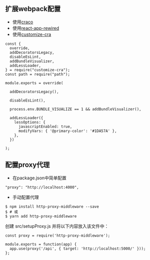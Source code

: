 ## 扩展webpack配置
- 使用[craco](https://github.com/gsoft-inc/craco/blob/master/packages/craco/README.md)
- 使用[react-app-rewired](https://github.com/timarney/react-app-rewired/blob/master/README_zh.md)
- 使用[customize-cra](https://github.com/arackaf/customize-cra)

```
const {
  override,
  addDecoratorsLegacy,
  disableEsLint,
  addBundleVisualizer,
  addLessLoader,
} = require("customize-cra");
const path = require("path");

module.exports = override(
  
  addDecoratorsLegacy(),

  disableEsLint(),

  process.env.BUNDLE_VISUALIZE == 1 && addBundleVisualizer(),

  addLessLoader({
    lessOptions: {
      javascriptEnabled: true,
      modifyVars: { '@primary-color': '#1DA57A' },
    },
  })

);

```
## 配置proxy代理
- 在package.json中简单配置
```
"proxy": "http://localhost:4000",
```

- 手动配置代理
```
$ npm install http-proxy-middleware --save
$ # 或
$ yarn add http-proxy-middleware
```
创建 src/setupProxy.js 并将以下内容放入该文件中：
```
const proxy = require('http-proxy-middleware');

module.exports = function(app) {
  app.use(proxy('/api', { target: 'http://localhost:5000/' }));
};
```